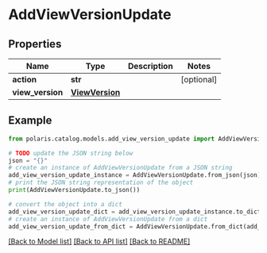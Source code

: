 <!--

 Licensed to the Apache Software Foundation (ASF) under one
 or more contributor license agreements.  See the NOTICE file
 distributed with this work for additional information
 regarding copyright ownership.  The ASF licenses this file
 to you under the Apache License, Version 2.0 (the
 "License"); you may not use this file except in compliance
 with the License.  You may obtain a copy of the License at

   http://www.apache.org/licenses/LICENSE-2.0

 Unless required by applicable law or agreed to in writing,
 software distributed under the License is distributed on an
 "AS IS" BASIS, WITHOUT WARRANTIES OR CONDITIONS OF ANY
 KIND, either express or implied.  See the License for the
 specific language governing permissions and limitations
 under the License.

-->
# AddViewVersionUpdate


## Properties

Name | Type | Description | Notes
------------ | ------------- | ------------- | -------------
**action** | **str** |  | [optional] 
**view_version** | [**ViewVersion**](ViewVersion.md) |  | 

## Example

```python
from polaris.catalog.models.add_view_version_update import AddViewVersionUpdate

# TODO update the JSON string below
json = "{}"
# create an instance of AddViewVersionUpdate from a JSON string
add_view_version_update_instance = AddViewVersionUpdate.from_json(json)
# print the JSON string representation of the object
print(AddViewVersionUpdate.to_json())

# convert the object into a dict
add_view_version_update_dict = add_view_version_update_instance.to_dict()
# create an instance of AddViewVersionUpdate from a dict
add_view_version_update_from_dict = AddViewVersionUpdate.from_dict(add_view_version_update_dict)
```
[[Back to Model list]](../README.md#documentation-for-models) [[Back to API list]](../README.md#documentation-for-api-endpoints) [[Back to README]](../README.md)


